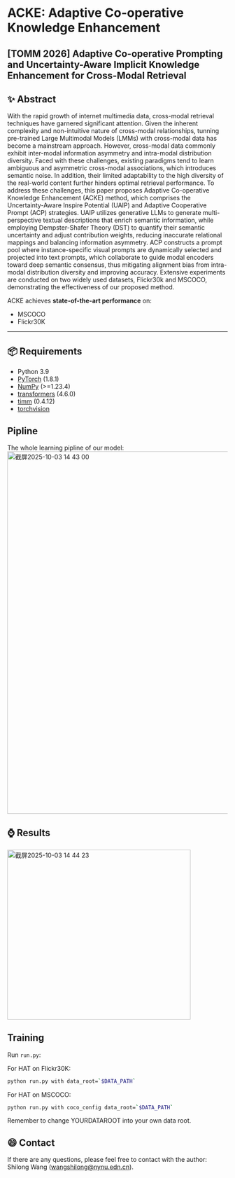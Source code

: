 # ACKE: Adaptive Co-operative Knowledge Enhancement

[TOMM 2026] **Adaptive Co-operative Prompting and Uncertainty-Aware Implicit Knowledge
Enhancement for Cross-Modal Retrieval**
---

## ✨ Abstract

With the rapid growth of internet multimedia data, cross-modal retrieval techniques have garnered significant
attention. Given the inherent complexity and non-intuitive nature of cross-modal relationships, tunning pre-trained Large Multimodal Models (LMMs) with cross-modal data has become a mainstream approach. However, cross-modal data commonly exhibit inter-modal information asymmetry and intra-modal distribution diversity. Faced with these challenges, existing paradigms tend to learn ambiguous and asymmetric cross-modal associations, which introduces semantic noise. In addition, their limited adaptability to the high diversity of the real-world
content further hinders optimal retrieval performance. To address these challenges, this paper proposes Adaptive Co-operative
Knowledge Enhancement (ACKE) method, which comprises the Uncertainty-Aware Inspire Potential (UAIP) and Adaptive Cooperative Prompt (ACP) strategies. UAIP utilizes generative LLMs to generate multi-perspective textual descriptions that enrich semantic information, while employing Dempster-Shafer Theory (DST) to quantify their semantic uncertainty and adjust contribution weights, reducing inaccurate relational mappings
and balancing information asymmetry. ACP constructs a prompt pool where instance-specific visual prompts are dynamically
selected and projected into text prompts, which collaborate to guide modal encoders toward deep semantic consensus, thus mitigating alignment bias from intra-modal distribution diversity and improving accuracy. Extensive experiments are conducted on
two widely used datasets, Flickr30k and MSCOCO, demonstrating the effectiveness of our proposed method. 

ACKE achieves **state-of-the-art performance** on:
- MSCOCO
- Flickr30K


---

## 📦 Requirements

* Python 3.9 
* [PyTorch](http://pytorch.org/) (1.8.1)
* [NumPy](http://www.numpy.org/) (>=1.23.4)
* [transformers](https://huggingface.co/docs/transformers) (4.6.0)
* [timm](https://timm.fast.ai/) (0.4.12)
* [torchvision]()

## Pipline
The whole learning pipline of our model:
<img width="1122" height="828" alt="截屏2025-10-03 14 43 00" src="https://github.com/user-attachments/assets/357564ba-92af-4ab2-bb94-0c2c39a8571a" />


## ⌚️ Results
<img width="419" height="388" alt="截屏2025-10-03 14 44 23" src="https://github.com/user-attachments/assets/1cd25d1b-57a7-407b-9349-36b63c3e41c9" />



## Training
Run `run.py`:

For HAT on Flickr30K:

```bash
python run.py with data_root=`$DATA_PATH`
```

For HAT on MSCOCO:

```bash
python run.py with coco_config data_root=`$DATA_PATH`
```
Remember to change YOURDATAROOT into your own data root. 

## 😄 Contact
If there are any questions, please feel free to contact with the author: Shilong Wang (wangshilong@nynu.edn.cn).
